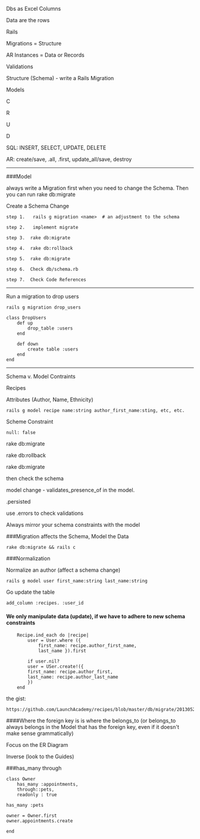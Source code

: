Dbs as Excel Columns 

Data are the rows


Rails 

Migrations = Structure

AR Instances = Data  or Records

Validations 


Structure (Schema) - write a Rails Migration

Models 

C

R

U

D

SQL: INSERT, SELECT, UPDATE, DELETE

AR: create/save, .all, .first, update_all/save, destroy

________


###Model 

always write a Migration first when you need to change the Schema.  Then you can run rake db:migrate

Create a Schema Change


    step 1.   rails g migration <name>  # an adjustment to the schema
   
    step 2.   implement migrate
   
    step 3.  rake db:migrate
   
    step 4.  rake db:rollback
   
    step 5.  rake db:migrate 
    
    step 6.  Check db/schema.rb
    
    step 7.  Check Code References
    
 ________
 
 Run a migration to drop users
 
    rails g migration drop_users
    
    class DropUsers
        def up
            drop_table :users
        end
        
        def down
            create table :users
        end
    end

___________

Schema v. Model Contraints

Recipes

Attributes (Author, Name, Ethnicity)

    rails g model recipe name:string author_first_name:sting, etc, etc.
    
Scheme Constraint
    
    null: false
    
rake db:migrate

rake db:rollback

rake db:migrate

then check the schema

model change - validates_presence_of in the model.


.persisted 

use .errors to check validations

Always mirror your schema constraints with the model

###Migration affects the Schema, Model the Data

    rake db:migrate && rails c

###Normalization

Normalize an author (affect a schema change)

    rails g model user first_name:string last_name:string
    
 Go update the table 
 
    add_column :recipes. :user_id
    
#### We only manipulate data (update), if we have to adhere to new schema constraints 


        Recipe.ind_each do |recipe|
            user = User.where ({ 
                first_name: recipe.author_first_name,
                last_name }).first 
                
            if user.nil?
            user = USer.create!({
            first_name: recipe.author_first,
            last_name: recipe.author_last_name 
            })
        end
        
        
the gist: 

    https://github.com/LaunchAcademy/recipes/blob/master/db/migrate/20130520211715_create_users.rb    


####Where the foreign key is is where the belongs_to (or belongs_to always belongs in the Model that has the foreign key, even if it doesn't make sense grammatically)   
   
    
Focus on the ER Diagram

Inverse (look to the Guides)

###has_many through

    class Owner
        has_many :appointments,
        through::pets,
        readonly : true 
    
    has_many :pets
    
    owner = Owner.first
    owner.appointments.create
    
    end